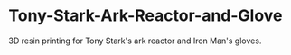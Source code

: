 # Tony-Stark-Ark-Reactor-and-Glove
3D resin printing for Tony Stark's ark reactor and Iron Man's gloves.

